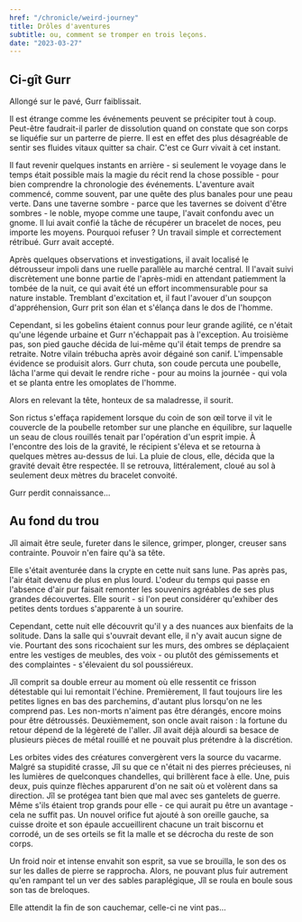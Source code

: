 ```yaml
---
href: "/chronicle/weird-journey"
title: Drôles d'aventures
subtitle: ou, comment se tromper en trois leçons.
date: "2023-03-27"
---
```


## Ci-gît Gurr

Allongé sur le pavé, Gurr faiblissait.

Il est étrange comme les événements peuvent se précipiter tout à coup. Peut-être faudrait-il parler de dissolution quand on constate que son corps se liquéfie sur un parterre de pierre. Il est en effet des plus désagréable de sentir ses fluides vitaux quitter sa chair. C'est ce Gurr vivait à cet instant.

Il faut revenir quelques instants en arrière - si seulement le voyage dans le temps était possible mais la magie du récit rend la chose possible - pour bien comprendre la chronologie des événements. L'aventure avait commencé, comme souvent, par une quête des plus banales pour une peau verte. Dans une taverne sombre - parce que les tavernes se doivent d'être sombres - le noble, myope comme une taupe, l'avait confondu avec un gnome. Il lui avait confié la tâche de récupérer un bracelet de noces, peu importe les moyens. Pourquoi refuser ? Un travail simple et correctement rétribué. Gurr avait accepté.

Après quelques observations et investigations, il avait localisé le détrousseur impoli dans une ruelle parallèle au marché central. Il l'avait suivi discrètement une bonne partie de l'après-midi en attendant patiemment la tombée de la nuit, ce qui avait été un effort incommensurable pour sa nature instable. Tremblant d'excitation et, il faut l'avouer d'un soupçon d'appréhension, Gurr prit son élan et s'élança dans le dos de l'homme.

Cependant, si les gobelins étaient connus pour leur grande agilité, ce n'était qu'une légende urbaine et Gurr n'échappait pas à l'exception. Au troisième pas, son pied gauche décida de lui-même qu'il était temps de prendre sa retraite. Notre vilain trébucha après avoir dégainé son canif. L'impensable évidence se produisit alors. Gurr chuta, son coude percuta une poubelle, lâcha l'arme qui devait le rendre riche - pour au moins la journée - qui vola et se planta entre les omoplates de l'homme.

Alors en relevant la tête, honteux de sa maladresse, il sourit.

Son rictus s'effaça rapidement lorsque du coin de son œil torve il vit le couvercle de la poubelle retomber sur une planche en équilibre, sur laquelle un seau de clous rouillés tenait par l'opération d'un esprit impie. À l'encontre des lois de la gravité, le récipient s'éleva et se retourna à quelques mètres au-dessus de lui. La pluie de clous, elle, décida que la gravité devait être respectée. Il se retrouva, littéralement, cloué au sol à seulement deux mètres du bracelet convoité.

Gurr perdit connaissance...

## Au fond du trou

Jîl aimait être seule, fureter dans le silence, grimper, plonger, creuser sans contrainte. Pouvoir n'en faire qu'à sa tête.

Elle s'était aventurée dans la crypte en cette nuit sans lune. Pas après pas, l'air était devenu de plus en plus lourd. L'odeur du temps qui passe en l'absence d'air pur faisait remonter les souvenirs agréables de ses plus grandes découvertes. Elle sourit - si l'on peut considérer qu'exhiber des petites dents tordues s'apparente à un sourire.

Cependant, cette nuit elle découvrit qu'il y a des nuances aux bienfaits de la solitude. Dans la salle qui s'ouvrait devant elle, il n'y avait aucun signe de vie. Pourtant des sons ricochaient sur les murs, des ombres se déplaçaient entre les vestiges de meubles, des voix - ou plutôt des gémissements et des complaintes - s'élevaient du sol poussiéreux.

Jîl comprit sa double erreur au moment où elle ressentit ce frisson détestable qui lui remontait l'échine. Premièrement, Il faut toujours lire les petites lignes en bas des parchemins, d'autant plus lorsqu'on ne les comprend pas. Les non-morts n'aiment pas être dérangés, encore moins pour être détroussés. Deuxièmement, son oncle avait raison : la fortune du retour dépend de la légèreté de l'aller. Jîl avait déjà alourdi sa besace de plusieurs pièces de métal rouillé et ne pouvait plus prétendre à la discrétion.

Les orbites vides des créatures convergèrent vers la source du vacarme. Malgré sa stupidité crasse, Jîl su que ce n'était ni des pierres précieuses, ni les lumières de quelconques chandelles, qui brillèrent face à elle. Une, puis deux, puis quinze flèches apparurent d'on ne sait où et volèrent dans sa direction. Jîl se protégea tant bien que mal avec ses gantelets de guerre. Même s'ils étaient trop grands pour elle - ce qui aurait pu être un avantage - cela ne suffit pas. Un nouvel orifice fut ajouté à son oreille gauche, sa cuisse droite et son épaule accueillirent chacune un trait biscornu et corrodé, un de ses orteils se fit la malle et se décrocha du reste de son corps.

Un froid noir et intense envahit son esprit, sa vue se brouilla, le son des os sur les dalles de pierre se rapprocha. Alors, ne pouvant plus fuir autrement qu'en rampant tel un ver des sables paraplégique, Jîl se roula en boule sous son tas de breloques.

Elle attendit la fin de son cauchemar, celle-ci ne vint pas...
